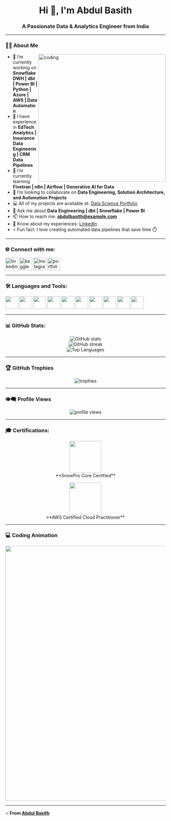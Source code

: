 <h1 align="center">Hi 👋, I'm Abdul Basith</h1>
<h3 align="center">A Passionate Data & Analytics Engineer from India</h3>

---

### 👨‍💻 About Me
<img align="right" alt="coding" width="400" src="https://cdn.dribbble.com/users/1162077/screenshots/3848914/programmer.gif">

- 🔭 I’m currently working on **Snowflake DWH | dbt | Power BI | Python | Azure | AWS | Data Automation**
- 👯 I have experience in **EdTech Analytics | Insurance Data Engineering | CRM Data Pipelines**
- 🌱 I’m currently learning **Fivetran | n8n | Airflow | Generative AI for Data**
- 🤝 I’m looking to collaborate on **Data Engineering, Solution Architecture, and Automation Projects**
- 💻 All of my projects are available at: [Data Science Portfolio](https://www.datascienceportfol.io/abdulbasith)
- 💬 Ask me about **Data Engineering | dbt | Snowflake | Power BI**
- 📫 How to reach me: **abdulbasith@example.com**
- 📄 Know about my experiences: [LinkedIn](https://www.linkedin.com/in/basith113/)
- ⚡ Fun fact: I love creating automated data pipelines that save time ⏱️

---

### 🌐 Connect with me:
<p align="left">
<a href="https://www.linkedin.com/in/basith113/" target="blank"><img align="center" src="https://cdn.jsdelivr.net/gh/devicons/devicon/icons/linkedin/linkedin-original.svg" alt="linkedin" height="40" width="40" /></a>
<a href="https://www.kaggle.com/basith113113" target="blank"><img align="center" src="https://cdn.jsdelivr.net/gh/simple-icons/simple-icons/icons/kaggle.svg" alt="kaggle" height="40" width="40" /></a>
<a href="https://www.instagram.com/its.basith?utm_source=qr&igsh=MWoyZTRtbG5pY3MxNg==" target="blank"><img align="center" src="https://cdn.jsdelivr.net/gh/devicons/devicon/icons/instagram/instagram-original.svg" alt="instagram" height="40" width="40" /></a>
<a href="https://www.datascienceportfol.io/abdulbasith" target="blank"><img align="center" src="https://cdn-icons-png.flaticon.com/512/841/841364.png" alt="portfolio" height="40" width="40" /></a>
</p>

---

### 🛠️ Languages and Tools:
<p align="left">
<img src="https://cdn.jsdelivr.net/gh/devicons/devicon/icons/azure/azure-original.svg" width="40" height="40"/>
<img src="https://cdn.jsdelivr.net/gh/devicons/devicon/icons/hadoop/hadoop-original.svg" width="40" height="40"/>
<img src="https://cdn.jsdelivr.net/gh/devicons/devicon/icons/linux/linux-original.svg" width="40" height="40"/>
<img src="https://cdn.jsdelivr.net/gh/devicons/devicon/icons/mysql/mysql-original.svg" width="40" height="40"/>
<img src="https://cdn.jsdelivr.net/gh/devicons/devicon/icons/oracle/oracle-original.svg" width="40" height="40"/>
<img src="https://cdn.jsdelivr.net/gh/devicons/devicon/icons/python/python-original.svg" width="40" height="40"/>
<img src="https://cdn.jsdelivr.net/gh/devicons/devicon/icons/pandas/pandas-original.svg" width="40" height="40"/>
<img src="https://cdn.jsdelivr.net/gh/devicons/devicon/icons/apachekafka/apachekafka-original.svg" width="40" height="40"/>
<img src="https://cdn.jsdelivr.net/gh/devicons/devicon/icons/apachehive/apachehive-original.svg" width="40" height="40"/>
<img src="https://cdn.jsdelivr.net/gh/devicons/devicon/icons/microsoftsqlserver/microsoftsqlserver-plain.svg" width="40" height="40"/>
</p>

---

### 📊 GitHub Stats:
<p align="center">
  <img src="https://github-readme-stats.vercel.app/api?username=abdulbasithj&show_icons=true&theme=tokyonight" alt="GitHub stats" />
  <br>
  <img src="https://github-readme-streak-stats.herokuapp.com/?user=abdulbasithj&theme=tokyonight" alt="GitHub streak"/>
  <br>
  <img src="https://github-readme-stats.vercel.app/api/top-langs/?username=abdulbasithj&layout=compact&theme=tokyonight" alt="Top Languages"/>
</p>

---

### 🏆 GitHub Trophies
<p align="center">
  <img src="https://github-profile-trophy.vercel.app/?username=abdulbasithj&theme=onedark&margin-w=10&no-frame=true" alt="trophies"/>
</p>

---

### 👁️‍🗨️ Profile Views
<p align="center">
  <img src="https://komarev.com/ghpvc/?username=abdulbasithj&color=brightgreen&style=flat-square" alt="profile views"/>
</p>

---

### 🎓 Certifications:
<p align="center">
  <img src="https://upload.wikimedia.org/wikipedia/commons/3/3e/Snowflake_Logo.svg" width="100"/>  
  <br>**SnowPro Core Certified**
</p>

<p align="center">
  <img src="https://1000logos.net/wp-content/uploads/2021/05/AWS-logo.png" width="100"/>  
  <br>**AWS Certified Cloud Practitioner**
</p>

---

### 💻 Coding Animation
<img src="https://camo.githubusercontent.com/5119ee303e5e49cdf23def653b737bede0da49a859a34714d62d9ab518afbbb2/68747470733a2f2f63646e2e6472696262626c652e636f6d2f75736572732f313136323037372f73637265656e73686f74732f333834383931342f70726f6772616d6d65722e676966" width="800"/>

---

⭐️ **From [Abdul Basith](https://github.com/abdulbasithj)**
